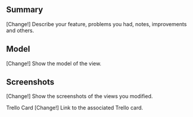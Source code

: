 ## Summary
[Change!] Describe your feature, problems you had, notes, improvements and others.

## Model
[Change!] Show the model of the view.

## Screenshots
[Change!] Show the screenshots of the views you modified.

Trello Card
[Change!] Link to the associated Trello card.
